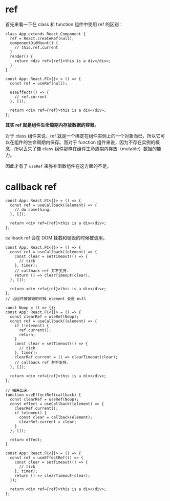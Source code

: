 # ref

首先来看一下在 class 和 function 组件中使用 ref 的区别：

```tsx
class App extends React.Component {
  ref = React.createRef(null);
  componentDidMount() {
    // this.ref.current
  }
  render() {
    return <div ref={ref}>this is a div</div>;
  }
}

const App: React.FC<{}> = () => {
  const ref = useRef(null);

  useEffect(() => {
    // ref.current
  }, []);

  return <div ref={ref}>this is a div</div>;
};
```

**其实 ref 就是组件生命周期内存放数据的容器。**

对于 class 组件来说，ref 就是一个绑定在组件实例上的一个对象而已，所以它可以在组件的生命周期内保存。而对于 function 组件来说，因为不存在实例的概念，所以丢失了像 class 组件那样在组件生命周期内存放（mutable）数据的能力。

因此才有了 `useRef` 来弥补函数组件在这方面的不足。

# callback ref

```tsx
const App: React.FC<{}> = () => {
  const ref = useCallback((element) => {
    // do something.
  }, []);

  return <div ref={ref}>this is a div</div>;
};
```

callback ref 会在 DOM 挂载和销毁的时候被调用。

```tsx
const App: React.FC<{}> = () => {
  const ref = useCallback((element) => {
    const clear = setTimeout(() => {
      // tick
    }, timer);
    // callback ref 并不支持.
    return () => clearTimeout(clear);
  }, []);

  return <div ref={ref}>this is a div</div>;
};
// 当组件被销毁的时候 element 会是 null

const Noop = () => {};
const App: React.FC<{}> = () => {
  const clearRef = useRef(Noop);
  const ref = useCallback((element) => {
    if (!element) {
      ref.current();
      return;
    }
    const clear = setTimeout(() => {
      // tick
    }, timer);
    clearRef.current = () => clearTimeout(clear);
    // callback ref 并不支持.
  }, []);

  return <div ref={ref}>this is a div</div>;
};

// 抽离出来
function useEffectRef(callback) {
  const clearRef = useRef(Noop);
  const effect = useCallback((element) => {
    clearRef.current();
    if (element) {
      const clear = callback(element);
      clearRef.current = clear;
    }
  }, []);

  return effect;
}

const App: React.FC<{}> = () => {
  const ref = useEffectRef(() => {
    const clear = setTimeout(() => {
      // tick
    }, timer);
    return () => clearTimeout(clear);
  });

  return <div ref={ref}>this is a div</div>;
};
```
